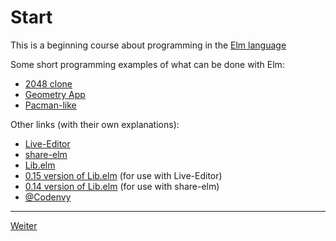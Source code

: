 # Start

This is a beginning course about programming in the [Elm language](http://elm-lang.org/)

Some short programming examples of what can be done with Elm:

* [2048 clone](http://aergus.github.io/spot/)
* [Geometry App](http://fanzier.github.io/elm-geometry/)
* [Pacman-like](http://www.janis-voigtlaender.eu/teaching/afp13/labyrinth.html)

Other links (with their own explanations):

* [Live-Editor](http://elm-lang.org/try)
* [share-elm](http://share-elm.com)
* [Lib.elm](https://raw.githubusercontent.com/jvoigtlaender/Elm-Kurs/master/src/lib/Lib.elm)
* [0.15 version of Lib.elm](https://raw.githubusercontent.com/jvoigtlaender/Elm-Kurs/master/legacy/Lib-0.15.elm) (for use with Live-Editor)
* [0.14 version of Lib.elm](https://raw.githubusercontent.com/jvoigtlaender/Elm-Kurs/master/legacy/Lib-0.14.elm) (for use with share-elm)
* [@Codenvy](https://codenvy.com/ide-resources/share/project/janis.voigtlaender/Projekttage)

---

[Weiter](Nikolaus.md)

